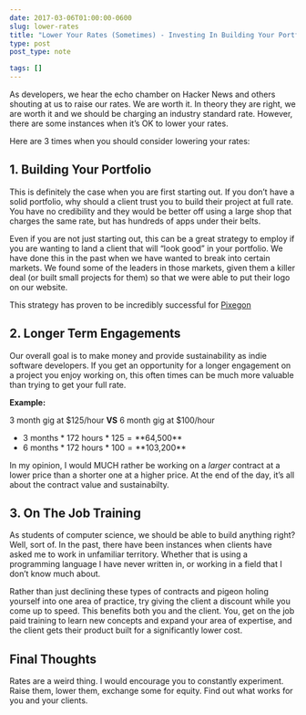 ```yaml
---
date: 2017-03-06T01:00:00-0600
slug: lower-rates
title: "Lower Your Rates (Sometimes) - Investing In Building Your Portfolio"
type: post
post_type: note

tags: []
---
```

As developers, we hear the echo chamber on Hacker News and others shouting at us to raise our rates. We are worth it. In theory they are right, we are worth it and we should be charging an industry standard rate. However, there are some instances when it’s OK to lower your rates.


Here are 3 times when you should consider lowering your rates:


## 1. Building Your Portfolio


This is definitely the case when you are first starting out. If you don’t have a solid portfolio, why should a client trust you to build their project at full rate. You have no credibility and they would be better off using a large shop that charges the same rate, but has hundreds of apps under their belts.


Even if you are not just starting out, this can be a great strategy to employ if you are wanting to land a client that will “look good” in your portfolio. We have done this in the past when we have wanted to break into certain markets. We found some of the leaders in those markets, given them a killer deal (or built small projects for them) so that we were able to put their logo on our website.


This strategy has proven to be incredibly successful for [Pixegon](http://pixegon.com)


## 2. Longer Term Engagements


Our overall goal is to make money and provide sustainability as indie software developers. If you get an opportunity for a longer engagement on a project you enjoy working on, this often times can be much more valuable than trying to get your full rate.


**Example:**


3 month gig at $125/hour **VS** 6 month gig at $100/hour


* 3 months \* 172 hours \* $125 = **$64,500**
* 6 months \* 172 hours \* $100 = **$103,200**


In my opinion, I would MUCH rather be working on a *larger* contract at a lower price than a shorter one at a higher price. At the end of the day, it’s all about the contract value and sustainabilty.


## 3. On The Job Training


As students of computer science, we should be able to build anything right? Well, sort of. In the past, there have been instances when clients have asked me to work in unfamiliar territory. Whether that is using a programming language I have never written in, or working in a field that I don’t know much about.


Rather than just declining these types of contracts and pigeon holing yourself into one area of practice, try giving the client a discount while you come up to speed. This benefits both you and the client. You, get on the job paid training to learn new concepts and expand your area of expertise, and the client gets their product built for a significantly lower cost.


## Final Thoughts


Rates are a weird thing. I would encourage you to constantly experiment. Raise them, lower them, exchange some for equity. Find out what works for you and your clients.




